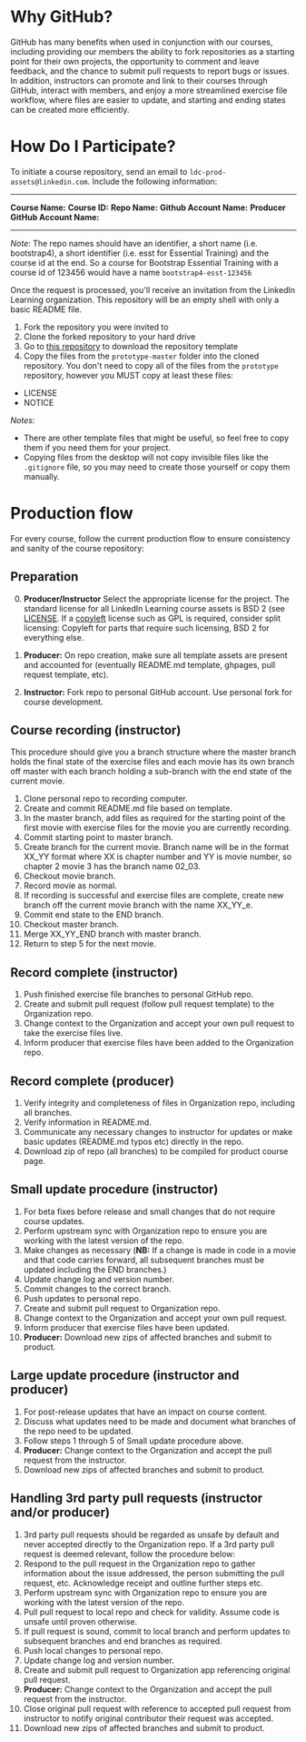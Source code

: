 # Why GitHub?

GitHub has many benefits when used in conjunction with our courses, including providing our members the ability to fork repositories as a starting point for their own projects, the opportunity to comment and leave feedback, and the chance to submit pull requests to report bugs or issues. In addition, instructors can promote and link to their courses through GitHub, interact with members, and enjoy a more streamlined exercise file workflow, where files are easier to update, and starting and ending states can be created more efficiently.   

# How Do I Participate?

To initiate a course repository, send an email to `ldc-prod-assets@linkedin.com`. Include the following information:

---

**Course Name:**
**Course ID:**
**Repo Name:**
**Github Account Name:**
**Producer GitHub Account Name:**

---

*Note:* The repo names should have an identifier, a short name (i.e. bootstrap4), a short identifier (i.e. esst for Essential Training) and the course id at the end. So a course for Bootstrap Essential Training with a course id of 123456 would have a name `bootstrap4-esst-123456`

Once the request is processed, you'll receive an invitation from the LinkedIn Learning organization. This repository will be an empty shell with only a basic README file.

1. Fork the repository you were invited to
1. Clone the forked repository to your hard drive
1. Go to [this repository](https://github.com/planetoftheweb/prototype) to download the repository template
1. Copy the files from the `prototype-master` folder into the cloned repository. You don't need to copy all of the files from the `prototype` repository, however you MUST copy at least these files:
  - LICENSE
  - NOTICE

*Notes:* 
- There are other template files that might be useful, so feel free to copy them if you need them for your project.
- Copying files from the desktop will not copy invisible files like the `.gitignore` file, so you may need to create those yourself or copy them manually.

# Production flow

For every course, follow the current production flow to ensure consistency and sanity of the course repository:

## Preparation
0. **Producer/Instructor** Select the appropriate license for the project. The standard license for all LinkedIn Learning course assets is BSD 2 (see [LICENSE](https://github.com/LinkedInLearning/prototype/blob/master/LICENSE). If a [copyleft](https://en.wikipedia.org/wiki/Copyleft) license such as GPL is required, consider split licensing: Copyleft for parts that require such licensing, BSD 2 for everything else.

1. **Producer:** On repo creation, make sure all template assets are present and accounted for (eventually README.md template, ghpages, pull request template, etc).

2. **Instructor:** Fork repo to personal GitHub account. Use personal fork for course development.

## Course recording (instructor)
This procedure should give you a branch structure where the master branch holds the final state of the exercise files and each movie has its own branch off master with each branch holding a sub-branch with the end state of the current movie.

1. Clone personal repo to recording computer.
1. Create and commit README.md file based on template.
1. In the master branch, add files as required for the starting point of the first movie with exercise files for the movie you are currently recording.
1. Commit starting point to master branch.
1. Create branch for the current movie. Branch name will be in the format XX_YY format where XX is chapter number and YY is movie number, so chapter 2 movie 3 has the branch name 02_03.
1. Checkout movie branch.
1. Record movie as normal.
1. If recording is successful and exercise files are complete, create new branch off the current movie branch with the name XX_YY_e.
1. Commit end state to the END branch.
1. Checkout master branch.
1. Merge XX_YY_END branch with master branch.
1. Return to step 5 for the next movie.

## Record complete (instructor)
1. Push finished exercise file branches to personal GitHub repo.
1. Create and submit pull request (follow pull request template) to the Organization repo.
1. Change context to the Organization and accept your own pull request to take the exercise files live.
1. Inform producer that exercise files have been added to the Organization repo.

## Record complete (producer)
1. Verify integrity and completeness of files in Organization repo, including all branches.
1. Verify information in README.md.
1. Communicate any necessary changes to instructor for updates or make basic updates (README.md typos etc) directly in the repo.
1. Download zip of repo (all branches) to be compiled for product course page.

## Small update procedure (instructor)
1. For beta fixes before release and small changes that do not require course updates.
1. Perform upstream sync with Organization repo to ensure you are working with the latest version of the repo.
1. Make changes as necessary (**NB:** If a change is made in code in a movie and that code carries forward, all subsequent branches must be updated including the END branches.)
1. Update change log and version number.
1. Commit changes to the correct branch.
1. Push updates to personal repo.
1. Create and submit pull request to Organization repo.
1. Change context to the Organization and accept your own pull request.
1. Inform producer that exercise files have been updated.
1. **Producer:** Download new zips of affected branches and submit to product.

## Large update procedure (instructor and producer)
1. For post-release updates that have an impact on course content.
1. Discuss what updates need to be made and document what branches of the repo need to be updated.
1. Follow steps 1 through 5 of Small update procedure above.
1. **Producer:** Change context to the Organization and accept the pull request from the instructor.
1. Download new zips of affected branches and submit to product.

## Handling 3rd party pull requests (instructor and/or producer)
1. 3rd party pull requests should be regarded as unsafe by default and never accepted directly to the Organization repo. If a 3rd party pull request is deemed relevant, follow the procedure below:
1. Respond to the pull request in the Organization repo to gather information about the issue addressed, the person submitting the pull request, etc. Acknowledge receipt and outline further steps etc.
1. Perform upstream sync with Organization repo to ensure you are working with the latest version of the repo.
1. Pull pull request to local repo and check for validity. Assume code is unsafe until proven otherwise.
1. If pull request is sound, commit to local branch and perform updates to subsequent branches and end branches as required.
1. Push local changes to personal repo.
1. Update change log and version number.
1. Create and submit pull request to Organization app referencing original pull request.
1. **Producer:** Change context to the Organization and accept the pull request from the instructor.
1. Close original pull request with reference to accepted pull request from instructor to notify original contributor their request was accepted.
1. Download new zips of affected branches and submit to product.
